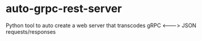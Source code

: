 # auto-grpc-rest-server
Python tool to auto create a web server that transcodes gRPC &lt;---> JSON requests/responses
